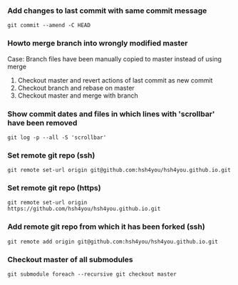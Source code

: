 ### Add changes to last commit with same commit message
    
    git commit --amend -C HEAD
    
### Howto merge branch into wrongly modified master
Case: Branch files have been manually copied to master instead of using merge
1. Checkout master and revert actions of last commit as new commit
1. Checkout branch and rebase on master
1. Checkout master and merge with branch


### Show commit dates and files in which lines with 'scrollbar' have been removed

    git log -p --all -S 'scrollbar'

### Set remote git repo (ssh)
  
    git remote set-url origin git@github.com:hsh4you/hsh4you.github.io.git

### Set remote git repo (https)
  
    git remote set-url origin https://github.com/hsh4you/hsh4you.github.io.git

### Add remote git repo from which it has been forked (ssh)
  
    git remote add origin git@github.com:hsh4you/hsh4you.github.io.git

### Checkout master of all submodules
  
    git submodule foreach --recursive git checkout master
